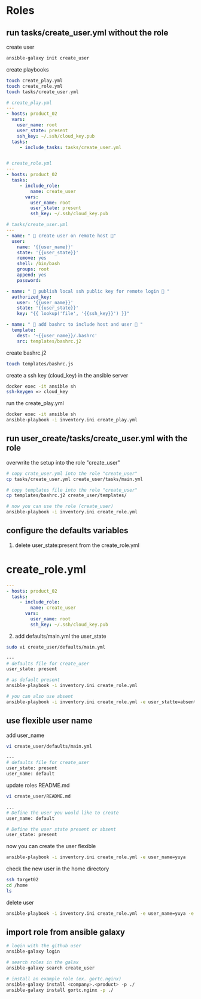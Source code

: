 # Roles

## run tasks/create_user.yml without the role
create user
```bash
ansible-galaxy init create_user
```

create playbooks
```bash
touch create_play.yml
touch create_role.yml
touch tasks/create_user.yml
```

```yml
# create_play.yml
---
- hosts: product_02
  vars:
    user_name: root
    user_state: present
    ssh_key: ~/.ssh/cloud_key.pub
  tasks:
     - include_tasks: tasks/create_user.yml


# create_role.yml
---
- hosts: product_02
  tasks:
     - include_role:
         name: create_user
       vars:
         user_name: root
         user_state: present
         ssh_key: ~/.ssh/cloud_key.pub

# tasks/create_user.yml
---
- name: " 🙌 create user on remote host 🙌" 
  user:
    name: '{{user_name}}'
    state: '{{user_state}}'
    remove: yes
    shell: /bin/bash
    groups: root
    append: yes
    password:

- name: " 🔑 publish local ssh public key for remote login 🔑 "
  authorized_key:
    user: '{{user_name}}'
    state: '{{user_state}}'
    key: "{{ lookup('file', '{{ssh_key}}') }}"

- name: " 🦾 add bashrc to include host and user 🦾 "
  template:
    dest: '~{{user_name}}/.bashrc'
    src: templates/bashrc.j2    

```

create bashrc.j2
```bash
touch templates/bashrc.js
```

create a ssh key (cloud_key) in the ansible server
```bash
docker exec -it ansible sh
ssh-keygen => cloud_key
```

run the create_play.yml
```bash
docker exec -it ansible sh
ansible-playbook -i inventory.ini create_play.yml
```

## run user_create/tasks/create_user.yml with the role

overwrite the setup into the role "create_user"

```bash
# copy crate_user.yml into the role "create_user"
cp tasks/create_user.yml create_user/tasks/main.yml

# copy templates file into the role "create_user"
cp templates/bashrc.j2 create_user/templates/
```

```bash
# now you can use the role (create_user)
ansible-playbook -i inventory.ini create_role.yml
```

## configure the defaults variables

1. delete user_state:present from the create_role.yml

# create_role.yml

```yml
---
- hosts: product_02
  tasks:
     - include_role:
         name: create_user
       vars:
         user_name: root
         ssh_key: ~/.ssh/cloud_key.pub
```

2. add defaults/main.yml the user_state

```bash
sudo vi create_user/defaults/main.yml
```

```bash
---
# defaults file for create_user
user_state: present
```

```bash
# as default present
ansible-playbook -i inventory.ini create_role.yml
```

```bash
# you can also use absent
ansible-playbook -i inventory.ini create_role.yml -e user_statte=absent
```

## use flexible user name

add user_name
```bash
vi create_user/defaults/main.yml
```

```bash
---
# defaults file for create_user
user_state: present
user_name: default
```

update roles README.md
```bash
vi create_user/README.md
```

```bash
...
# Define the user you would like to create
user_name: default

# Define the user state present or absent
user_state: present
```

now you can create the user flexible
```bash
ansible-playbook -i inventory.ini create_role.yml -e user_name=yuya
```

check the new user in the home directory
```bash
ssh target02
cd /home
ls
```

delete user
```bash
ansible-playbook -i inventory.ini create_role.yml -e user_name=yuya -e user_state=absent
```

## import role from ansible galaxy
```bash
# login with the github user
ansible-galaxy login

# search roles in the galax
ansible-galaxy search create_user

# install an example role (ex. gortc.nginx)
ansible-galaxy install <company>.<product> -p ./
ansible-galaxy install gortc.nginx -p ./

```
